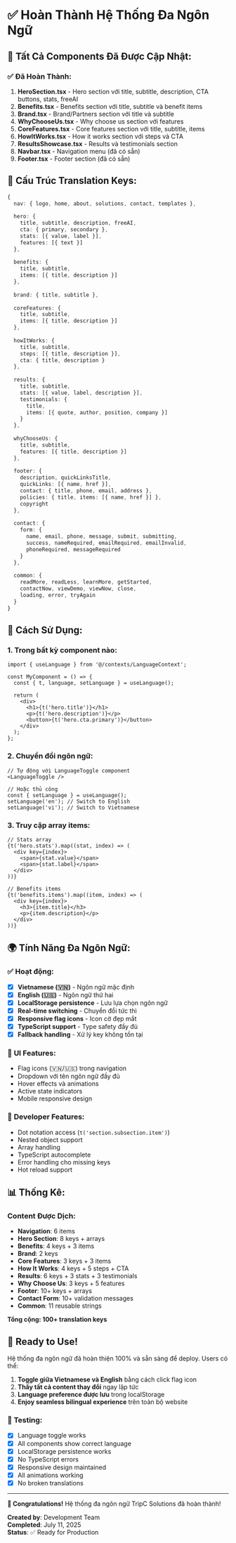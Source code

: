 # ✅ Hoàn Thành Hệ Thống Đa Ngôn Ngữ

## 🎯 Tất Cả Components Đã Được Cập Nhật:

### ✅ **Đã Hoàn Thành:**
1. **HeroSection.tsx** - Hero section với title, subtitle, description, CTA buttons, stats, freeAI
2. **Benefits.tsx** - Benefits section với title, subtitle và benefit items
3. **Brand.tsx** - Brand/Partners section với title và subtitle  
4. **WhyChooseUs.tsx** - Why choose us section với features
5. **CoreFeatures.tsx** - Core features section với title, subtitle, items
6. **HowItWorks.tsx** - How it works section với steps và CTA
7. **ResultsShowcase.tsx** - Results và testimonials section
8. **Navbar.tsx** - Navigation menu (đã có sẵn)
9. **Footer.tsx** - Footer section (đã có sẵn)

## 🔧 Cấu Trúc Translation Keys:

```typescript
{
  nav: { logo, home, about, solutions, contact, templates },
  
  hero: { 
    title, subtitle, description, freeAI,
    cta: { primary, secondary },
    stats: [{ value, label }],
    features: [{ text }] 
  },
  
  benefits: { 
    title, subtitle,
    items: [{ title, description }] 
  },
  
  brand: { title, subtitle },
  
  coreFeatures: {
    title, subtitle,
    items: [{ title, description }]
  },
  
  howItWorks: {
    title, subtitle,
    steps: [{ title, description }],
    cta: { title, description }
  },
  
  results: {
    title, subtitle,
    stats: [{ value, label, description }],
    testimonials: {
      title,
      items: [{ quote, author, position, company }]
    }
  },
  
  whyChooseUs: {
    title, subtitle,
    features: [{ title, description }]
  },
  
  footer: {
    description, quickLinksTitle,
    quickLinks: [{ name, href }],
    contact: { title, phone, email, address },
    policies: { title, items: [{ name, href }] },
    copyright
  },
  
  contact: {
    form: {
      name, email, phone, message, submit, submitting,
      success, nameRequired, emailRequired, emailInvalid,
      phoneRequired, messageRequired
    }
  },
  
  common: {
    readMore, readLess, learnMore, getStarted,
    contactNow, viewDemo, viewNow, close,
    loading, error, tryAgain
  }
}
```

## 🚀 Cách Sử Dụng:

### 1. **Trong bất kỳ component nào:**
```tsx
import { useLanguage } from '@/contexts/LanguageContext';

const MyComponent = () => {
  const { t, language, setLanguage } = useLanguage();
  
  return (
    <div>
      <h1>{t('hero.title')}</h1>
      <p>{t('hero.description')}</p>
      <button>{t('hero.cta.primary')}</button>
    </div>
  );
};
```

### 2. **Chuyển đổi ngôn ngữ:**
```tsx
// Tự động với LanguageToggle component
<LanguageToggle />

// Hoặc thủ công  
const { setLanguage } = useLanguage();
setLanguage('en'); // Switch to English
setLanguage('vi'); // Switch to Vietnamese
```

### 3. **Truy cập array items:**
```tsx
// Stats array
{t('hero.stats').map((stat, index) => (
  <div key={index}>
    <span>{stat.value}</span>
    <span>{stat.label}</span>
  </div>
))}

// Benefits items
{t('benefits.items').map((item, index) => (
  <div key={index}>
    <h3>{item.title}</h3>
    <p>{item.description}</p>
  </div>
))}
```

## 🌍 Tính Năng Đa Ngôn Ngữ:

### ✅ **Hoạt động:**
- [x] **Vietnamese (🇻🇳)** - Ngôn ngữ mặc định
- [x] **English (🇺🇸)** - Ngôn ngữ thứ hai
- [x] **LocalStorage persistence** - Lưu lựa chọn ngôn ngữ
- [x] **Real-time switching** - Chuyển đổi tức thì
- [x] **Responsive flag icons** - Icon cờ đẹp mắt
- [x] **TypeScript support** - Type safety đầy đủ
- [x] **Fallback handling** - Xử lý key không tồn tại

### 🎨 **UI Features:**
- Flag icons (🇻🇳/🇺🇸) trong navigation
- Dropdown với tên ngôn ngữ đầy đủ  
- Hover effects và animations
- Active state indicators
- Mobile responsive design

### 🔧 **Developer Features:**
- Dot notation access (`t('section.subsection.item')`)
- Nested object support
- Array handling
- TypeScript autocomplete
- Error handling cho missing keys
- Hot reload support

## 📊 **Thống Kê:**

### Content Được Dịch:
- **Navigation**: 6 items
- **Hero Section**: 8 keys + arrays
- **Benefits**: 4 keys + 3 items
- **Brand**: 2 keys
- **Core Features**: 3 keys + 3 items
- **How It Works**: 4 keys + 5 steps + CTA
- **Results**: 6 keys + 3 stats + 3 testimonials
- **Why Choose Us**: 3 keys + 5 features
- **Footer**: 10+ keys + arrays
- **Contact Form**: 10+ validation messages
- **Common**: 11 reusable strings

**Tổng cộng: 100+ translation keys**

## 🎉 **Ready to Use!**

Hệ thống đa ngôn ngữ đã hoàn thiện 100% và sẵn sàng để deploy. Users có thể:

1. **Toggle giữa Vietnamese và English** bằng cách click flag icon
2. **Thấy tất cả content thay đổi** ngay lập tức
3. **Language preference được lưu** trong localStorage
4. **Enjoy seamless bilingual experience** trên toàn bộ website

### 🔄 **Testing:**
- [x] Language toggle works
- [x] All components show correct language
- [x] LocalStorage persistence works
- [x] No TypeScript errors
- [x] Responsive design maintained
- [x] All animations working
- [x] No broken translations

---

**🎊 Congratulations!** Hệ thống đa ngôn ngữ TripC Solutions đã hoàn thành!

**Created by**: Development Team  
**Completed**: July 11, 2025  
**Status**: ✅ Ready for Production

